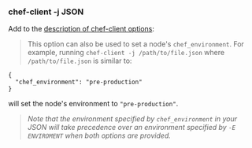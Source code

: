 <!---
This file is reset every time a new release is done. This file describes changes that have not yet been released.

Example Doc Change:
### Headline for the required change
Description of the required change.
-->

### chef-client -j JSON
Add to the [description of chef-client options](https://docs.chef.io/ctl_chef_client.html#options):

> This option can also be used to set a node's `chef_environment`. For example,
running `chef-client -j /path/to/file.json` where `/path/to/file.json` is
similar to:
```
{
  "chef_environment": "pre-production"
}
```
will set the node's environment to `"pre-production"`.

> *Note that the environment specified by `chef_environment` in your JSON will
take precedence over an environment specified by `-E ENVIROMENT` when both options
are provided.*
